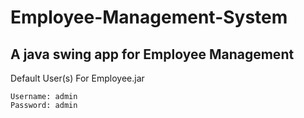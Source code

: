 # Employee-Management-System
A java swing app for Employee Management
--------------------------------------------------------
Default User(s) For Employee.jar
```
Username: admin
Password: admin
```
